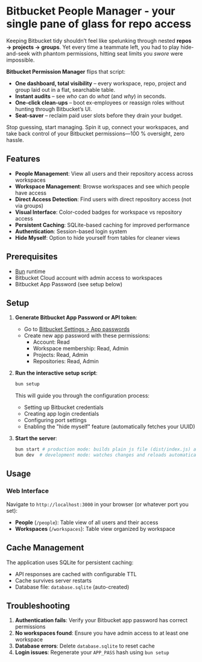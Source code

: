 # Bitbucket People Manager - your single pane of glass for repo access

Keeping Bitbucket tidy shouldn’t feel like spelunking through nested **repos → projects → groups**. Yet every time a teammate left, you had to play hide-and-seek with phantom permissions, hitting seat limits you *swore* were impossible.

**Bitbucket Permission Manager** flips that script:

* **One dashboard, total visibility** – every workspace, repo, project and group laid out in a flat, searchable table.
* **Instant audits** – see *who* can do *what* (and *why*) in seconds.
* **One-click clean-ups** – boot ex-employees or reassign roles without hunting through Bitbucket’s UI.
* **Seat-saver** – reclaim paid user slots before they drain your budget.

Stop guessing, start managing. Spin it up, connect your workspaces, and take back control of your Bitbucket permissions—100 % oversight, zero hassle.


## Features

- **People Management**: View all users and their repository access across workspaces
- **Workspace Management**: Browse workspaces and see which people have access
- **Direct Access Detection**: Find users with direct repository access (not via groups)
- **Visual Interface**: Color-coded badges for workspace vs repository access
- **Persistent Caching**: SQLite-based caching for improved performance
- **Authentication**: Session-based login system
- **Hide Myself**: Option to hide yourself from tables for cleaner views

## Prerequisites

- [Bun](https://bun.sh/) runtime
- Bitbucket Cloud account with admin access to workspaces
- Bitbucket App Password (see setup below)

## Setup

1. **Generate Bitbucket App Password or API token**:
   - Go to [Bitbucket Settings > App passwords](https://bitbucket.org/account/settings/app-passwords/)
   - Create new app password with these permissions:
      - Account: Read
      - Workspace membership: Read, Admin
      - Projects: Read, Admin
      - Repositories: Read, Admin

2. **Run the interactive setup script**:
   ```bash
   bun setup
   ```
   
   This will guide you through the configuration process:
   - Setting up Bitbucket credentials
   - Creating app login credentials
   - Configuring port settings
   - Enabling the "hide myself" feature (automatically fetches your UUID)

3. **Start the server**:
   ```bash
   bun start # production mode: builds plain js file (dist/index.js) and runs that 
   bun dev  # development mode: watches changes and reloads automatically
   ```

## Usage

### Web Interface

Navigate to `http://localhost:3000` in your browser (or whatever port you set):

- **People** (`/people`): Table view of all users and their access
- **Workspaces** (`/workspaces`): Table view organized by workspace

## Cache Management

The application uses SQLite for persistent caching:
- API responses are cached with configurable TTL
- Cache survives server restarts
- Database file: `database.sqlite` (auto-created)

## Troubleshooting

1. **Authentication fails**: Verify your Bitbucket app password has correct permissions
2. **No workspaces found**: Ensure you have admin access to at least one workspace
3. **Database errors**: Delete `database.sqlite` to reset cache
4. **Login issues**: Regenerate your `APP_PASS` hash using `bun setup`
